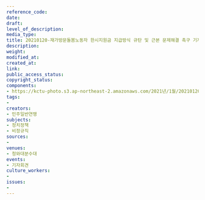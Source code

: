 ```yaml
---
reference_code: 
date: 
draft: 
level_of_description: 
media_type: 
title: 20210120-재가방문돌봄노동자 한시지원금 지급방식 규탄 및 근본 문제해결 촉구 기자회견
description: 
weight: 
modified_at: 
created_at: 
link: 
public_access_status: 
copyright_status: 
components:
- https://kctu-photo.s3.ap-northeast-2.amazonaws.com/2021년/1월/20210120-재가방문돌봄노동자+한시지원금+지급방식+규탄+및+근본+문제해결+촉구+기자회견/_1DX7397.jpg
tags:
- 
creators:
- 민주일반연맹
subjects:
- 정치정책
- 비정규직
sources:
- 
venues:
- 청와대분수대
events:
- 기자회견
culture_workers:
- 
issues:
- 
---
```


